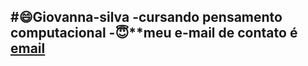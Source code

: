#:smile:**Giovanna-silva**
-cursando **pensamento computacional**
-:innocent:**meu e-mail de contato é [email](giovanna.silva.batista@escola.br.gov.pr)
-
